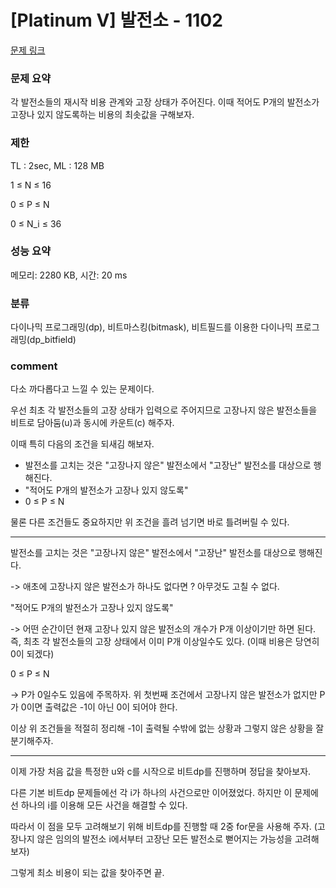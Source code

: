 
# [Platinum V] 발전소 - 1102

[문제 링크](https://www.acmicpc.net/problem/1102)

### 문제 요약

<p> 각 발전소들의 재시작 비용 관계와 고장 상태가 주어진다. 이때 적어도 P개의 발전소가 고장나 있지 않도록하는 비용의 최솟값을 구해보자. </p>

### 제한

TL : 2sec, ML : 128 MB

1 ≤ N ≤ 16

0 ≤ P ≤ N

0 ≤ N_i ≤ 36

### 성능 요약

메모리: 2280 KB, 시간: 20 ms

### 분류

다이나믹 프로그래밍(dp), 비트마스킹(bitmask), 비트필드를 이용한 다이나믹 프로그래밍(dp_bitfield)

### comment

다소 까다롭다고 느낄 수 있는 문제이다.

우선 최초 각 발전소들의 고장 상태가 입력으로 주어지므로 고장나지 않은 발전소들을 비트로 담아둠(u)과 동시에 카운트(c) 해주자.

이때 특히 다음의 조건을 되새김 해보자.

* 발전소를 고치는 것은 "고장나지 않은" 발전소에서 "고장난" 발전소를 대상으로 행해진다.
* "적어도 P개의 발전소가 고장나 있지 않도록"
* 0 ≤ P ≤ N

물론 다른 조건들도 중요하지만 위 조건을 흘려 넘기면 바로 틀려버릴 수 있다.

-----------------------------------------------------------------------------------------------------------------------------------------------------------------------

발전소를 고치는 것은 "고장나지 않은" 발전소에서 "고장난" 발전소를 대상으로 행해진다.

-> 애초에 고장나지 않은 발전소가 하나도 없다면 ? 아무것도 고칠 수 없다.

"적어도 P개의 발전소가 고장나 있지 않도록"

-> 어떤 순간이던 현재 고장나 있지 않은 발전소의 개수가 P개 이상이기만 하면 된다. 즉, 최초 각 발전소들의 고장 상태에서 이미 P개 이상일수도 있다. (이때 비용은 당연히 0이 되겠다)

 0 ≤ P ≤ N

-> P가 0일수도 있음에 주목하자. 위 첫번째 조건에서 고장나지 않은 발전소가 없지만 P가 0이면 출력값은 -1이 아닌 0이 되어야 한다.

이상 위 조건들을 적절히 정리해 -1이 출력될 수밖에 없는 상황과 그렇지 않은 상황을 잘 분기해주자.

------------------------------------------------------------------------------------------------------------------------------------------------------------------------

이제 가장 처음 값을 특정한 u와 c를 시작으로 비트dp를 진행하며 정답을 찾아보자.

다른 기본 비트dp 문제들에선 각 i가 하나의 사건으로만 이어졌었다. 하지만 이 문제에선 하나의 i를 이용해 모든 사건을 해결할 수 있다.

따라서 이 점을 모두 고려해보기 위해 비트dp를 진행할 때 2중 for문을 사용해 주자. (고장나지 않은 임의의 발전소 i에서부터 고장난 모든 발전소로 뻗어지는 가능성을 고려해보자)

그렇게 최소 비용이 되는 값을 찾아주면 끝.
